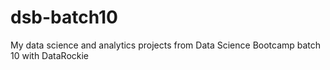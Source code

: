 # dsb-batch10
My data science and analytics projects from Data Science Bootcamp batch 10 with DataRockie
